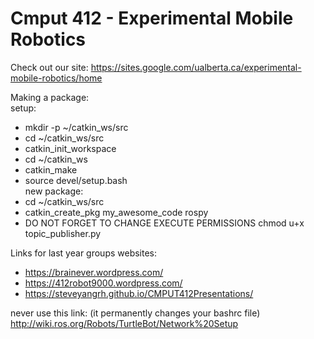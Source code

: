 # Cmput 412 - Experimental Mobile Robotics

Check out our site: https://sites.google.com/ualberta.ca/experimental-mobile-robotics/home

Making a package: <br/>
setup:
* mkdir -p ~/catkin_ws/src
* cd ~/catkin_ws/src
* catkin_init_workspace
* cd ~/catkin_ws
* catkin_make
* source devel/setup.bash <br/>
new package:
* cd ~/catkin_ws/src
* catkin_create_pkg my_awesome_code rospy
* DO NOT FORGET TO CHANGE EXECUTE PERMISSIONS chmod u+x topic_publisher.py <br/>

Links for last year groups websites:
* https://brainever.wordpress.com/
* https://412robot9000.wordpress.com/ 
* https://steveyangrh.github.io/CMPUT412Presentations/


never use this link: (it permanently changes your bashrc file)
http://wiki.ros.org/Robots/TurtleBot/Network%20Setup
